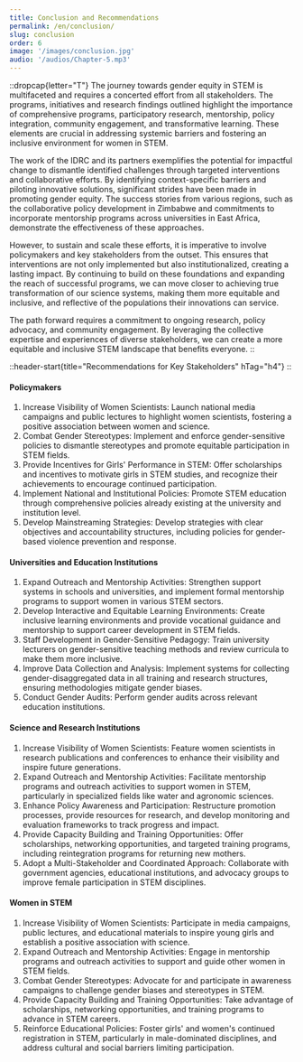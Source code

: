 ```yaml
---
title: Conclusion and Recommendations
permalink: /en/conclusion/
slug: conclusion
order: 6
image: '/images/conclusion.jpg'
audio: '/audios/Chapter-5.mp3'
---
```


::dropcap{letter="T"}
The journey towards gender equity in STEM is multifaceted and requires a concerted effort from all stakeholders. The programs, initiatives and research findings outlined highlight the importance of comprehensive programs, participatory research, mentorship, policy integration, community engagement, and transformative learning. These elements are crucial in addressing systemic barriers and fostering an inclusive environment for women in STEM.

The work of the IDRC and its partners exemplifies the potential for impactful change to dismantle identified challenges through targeted interventions and collaborative efforts. By identifying context-specific barriers and piloting innovative solutions, significant strides have been made in promoting gender equity. The success stories from various regions, such as the collaborative policy development in Zimbabwe and commitments to incorporate mentorship programs across universities in East Africa, demonstrate the effectiveness of these approaches.

However, to sustain and scale these efforts, it is imperative to involve policymakers and key stakeholders from the outset. This ensures that interventions are not only implemented but also institutionalized, creating a lasting impact. By continuing to build on these foundations and expanding the reach of successful programs, we can move closer to achieving true transformation of our science systems, making them more equitable and inclusive, and reflective of the populations their innovations can service. 

The path forward requires a commitment to ongoing research, policy advocacy, and community engagement. By leveraging the collective expertise and experiences of diverse stakeholders, we can create a more equitable and inclusive STEM landscape that benefits everyone.
::

::header-start{title="Recommendations for Key Stakeholders" hTag="h4"}
::

#### Policymakers
1. Increase Visibility of Women Scientists: Launch national media campaigns and public lectures to highlight women scientists, fostering a positive association between women and science.
2. Combat Gender Stereotypes: Implement and enforce gender-sensitive policies to dismantle stereotypes and promote equitable participation in STEM fields.
3. Provide Incentives for Girls' Performance in STEM: Offer scholarships and incentives to motivate girls in STEM studies, and recognize their achievements to encourage continued participation.
4. Implement National and Institutional Policies: Promote STEM education through comprehensive policies already existing at the university and institution level.
5. Develop Mainstreaming Strategies: Develop strategies with clear objectives and accountability structures, including policies for gender-based violence prevention and response.

#### Universities and Education Institutions
1. Expand Outreach and Mentorship Activities: Strengthen support systems in schools and universities, and implement formal mentorship programs to support women in various STEM sectors.
2. Develop Interactive and Equitable Learning Environments: Create inclusive learning environments and provide vocational guidance and mentorship to support career development in STEM fields.
3. Staff Development in Gender-Sensitive Pedagogy: Train university lecturers on gender-sensitive teaching methods and review curricula to make them more inclusive.
5. Improve Data Collection and Analysis: Implement systems for collecting gender-disaggregated data in all training and research structures, ensuring methodologies mitigate gender biases.
6. Conduct Gender Audits: Perform gender audits across relevant education institutions.
 
#### Science and Research Institutions
1. Increase Visibility of Women Scientists: Feature women scientists in research publications and conferences to enhance their visibility and inspire future generations.
2. Expand Outreach and Mentorship Activities: Facilitate mentorship programs and outreach activities to support women in STEM, particularly in specialized fields like water and agronomic sciences.
3. Enhance Policy Awareness and Participation: Restructure promotion processes, provide resources for research, and develop monitoring and evaluation frameworks to track progress and impact.
4. Provide Capacity Building and Training Opportunities: Offer scholarships, networking opportunities, and targeted training programs, including reintegration programs for returning new mothers.
5. Adopt a Multi-Stakeholder and Coordinated Approach: Collaborate with government agencies, educational institutions, and advocacy groups to improve female participation in STEM disciplines.

#### Women in STEM
1. Increase Visibility of Women Scientists: Participate in media campaigns, public lectures, and educational materials to inspire young girls and establish a positive association with science.
2. Expand Outreach and Mentorship Activities: Engage in mentorship programs and outreach activities to support and guide other women in STEM fields.
3. Combat Gender Stereotypes: Advocate for and participate in awareness campaigns to challenge gender biases and stereotypes in STEM.
4. Provide Capacity Building and Training Opportunities: Take advantage of scholarships, networking opportunities, and training programs to advance in STEM careers.
5. Reinforce Educational Policies: Foster girls' and women's continued registration in STEM, particularly in male-dominated disciplines, and address cultural and social barriers limiting participation.
